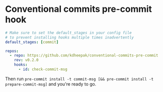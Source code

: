 # Conventional commits pre-commit hook

```yaml
# Make sure to set the default_stages in your config file
# to prevent installing hooks multiple times inadvertently
default_stages: [commit]

repos:
  - repo: https://github.com/kdheepak/conventional-commits-pre-commit
    rev: v0.2.0
    hooks:
      - id: check-commit-msg
```

Then run `pre-commit install -t commit-msg [&& pre-commit install -t prepare-commit-msg]` and you're ready to go.
